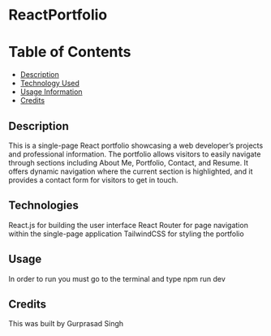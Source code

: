 # ReactPortfolio

# Table of Contents
- [Description](#description)
- [Technology Used](#technologies)
- [Usage Information](#usage)
- [Credits](#credits)

## Description
This is a single-page React portfolio showcasing a web developer’s projects and professional information. The portfolio allows visitors to easily navigate through sections including About Me, Portfolio, Contact, and Resume. It offers dynamic navigation where the current section is highlighted, and it provides a contact form for visitors to get in touch.

## Technologies
React.js for building the user interface
React Router for page navigation within the single-page application
TailwindCSS for styling the portfolio

## Usage
In order to run you must go to the terminal and type npm run dev

## Credits
This was built by Gurprasad Singh
